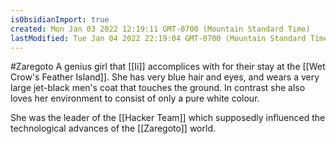 ```yaml
---
isObsidianImport: true
created: Mon Jan 03 2022 12:19:11 GMT-0700 (Mountain Standard Time)
lastModified: Tue Jan 04 2022 22:19:04 GMT-0700 (Mountain Standard Time)
---
```

#Zaregoto 
A genius girl that [[Ii]] accomplices with for their stay at the [[Wet Crow's Feather Island]]. She has very blue hair and eyes, and wears a very large jet-black men's coat that touches the ground. In contrast she also loves her environment to consist of only a pure white colour.

She was the leader of the [[Hacker Team]] which supposedly influenced the technological advances of the [[Zaregoto]] world.
